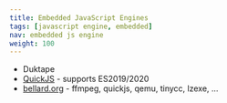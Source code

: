 ```yaml
---
title: Embedded JavaScript Engines
tags: [javascript engine, embedded]
nav: embedded js engine
weight: 100
---
```


* Duktape
* [QuickJS](https://bellard.org/quickjs/) - supports ES2019/2020
* [bellard.org](https://bellard.org) - ffmpeg, quickjs, qemu, tinycc, lzexe, ...

